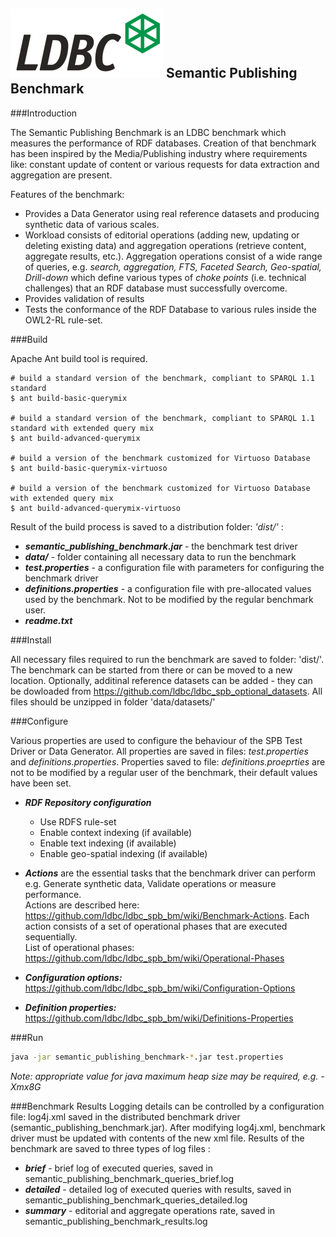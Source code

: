 ![LDBC Logo](ldbc_logo.png)
Semantic Publishing Benchmark
-----------------------------

###Introduction

The Semantic Publishing Benchmark is an LDBC benchmark which measures the performance of RDF databases. Creation of that benchmark has been inspired 
by the Media/Publishing industry where requirements like: constant update of content or various requests for data extraction and aggregation are present.

Features of the benchmark:
* Provides a Data Generator using real reference datasets and producing synthetic data of various scales. 
* Workload consists of editorial operations (adding new, updating or deleting existing data) and aggregation operations (retrieve content, aggregate results, etc.). 
Aggregation operations consist of a wide range of queries, e.g. _search, aggregation, FTS, Faceted Search, Geo-spatial, Drill-down_ which define various types of _choke points_ (i.e. technical challenges) that an RDF database must successfully overcome.
* Provides validation of results
* Tests the conformance of the RDF Database to various rules inside the OWL2-RL rule-set.

###Build

Apache Ant build tool is required.

```
# build a standard version of the benchmark, compliant to SPARQL 1.1 standard
$ ant build-basic-querymix

# build a standard version of the benchmark, compliant to SPARQL 1.1 standard with extended query mix
$ ant build-advanced-querymix

# build a version of the benchmark customized for Virtuoso Database
$ ant build-basic-querymix-virtuoso

# build a version of the benchmark customized for Virtuoso Database with extended query mix
$ ant build-advanced-querymix-virtuoso
```

Result of the build process is saved to a distribution folder: _'dist/'_ : 
* ***semantic_publishing_benchmark.jar*** - the benchmark test driver
* ***data/*** - folder containing all necessary data to run the benchmark
* ***test.properties*** - a configuration file with parameters for configuring the benchmark driver
* ***definitions.properties*** - a configuration file with pre-allocated values used by the benchmark. Not to be modified by the regular benchmark user.
* ***readme.txt***

###Install

All necessary files required to run the benchmark are saved to folder: 'dist/'. The benchmark can be started from there or can be moved to a new location.
Optionally, additinal reference datasets can be added - they can be dowloaded from https://github.com/ldbc/ldbc_spb_optional_datasets. All files should be unzipped in folder 'data/datasets/'

###Configure

Various properties are used to configure the behaviour of the SPB Test Driver or Data Generator. All properties are saved in files: _test.properties_ and _definitions.properties_. Properties saved to file: _definitions.proeprties_ are not to be modified by a regular user of the benchmark, their default values have been set.

* ***RDF Repository configuration***
  * Use RDFS rule-set
  * Enable context indexing (if available)
  * Enable text indexing (if available)
  * Enable geo-spatial indexing (if available)

* ***Actions*** are the essential tasks that the benchmark driver can perform e.g. Generate synthetic data, Validate operations or measure performance.  
Actions are described here: https://github.com/ldbc/ldbc_spb_bm/wiki/Benchmark-Actions. Each action consists of a set of operational phases that are executed sequentially.  
List of operational phases: https://github.com/ldbc/ldbc_spb_bm/wiki/Operational-Phases

  
* ***Configuration options:*** https://github.com/ldbc/ldbc_spb_bm/wiki/Configuration-Options
* ***Definition properties:*** https://github.com/ldbc/ldbc_spb_bm/wiki/Definitions-Properties

 
###Run

```sh
java -jar semantic_publishing_benchmark-*.jar test.properties
```
*Note: appropriate value for java maximum heap size may be required, e.g. -Xmx8G*

###Benchmark Results
Logging details can be controlled by a configuration file: log4j.xml saved in the distributed benchmark driver (semantic_publishing_benchmark.jar). After modifying log4j.xml, benchmark driver must be updated with contents of the new xml file.
Results of the benchmark are saved to three types of log files :

* ***brief*** - brief log of executed queries, saved in semantic_publishing_benchmark_queries_brief.log
* ***detailed*** - detailed log of executed queries with results, saved in semantic_publishing_benchmark_queries_detailed.log
* ***summary*** - editorial and aggregate operations rate, saved in semantic_publishing_benchmark_results.log